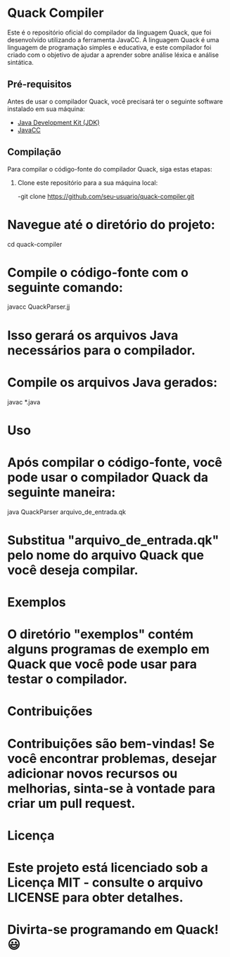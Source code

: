 # Quack Compiler

Este é o repositório oficial do compilador da linguagem Quack, que foi desenvolvido utilizando a ferramenta JavaCC. A linguagem Quack é uma linguagem de programação simples e educativa, e este compilador foi criado com o objetivo de ajudar a aprender sobre análise léxica e análise sintática.

## Pré-requisitos

Antes de usar o compilador Quack, você precisará ter o seguinte software instalado em sua máquina:

- [Java Development Kit (JDK)](https://www.oracle.com/java/technologies/javase-downloads.html)
- [JavaCC](https://javacc.github.io/javacc/)

## Compilação

Para compilar o código-fonte do compilador Quack, siga estas etapas:

1. Clone este repositório para a sua máquina local:


   -git clone https://github.com/seu-usuario/quack-compiler.git

# Navegue até o diretório do projeto:
cd quack-compiler

# Compile o código-fonte com o seguinte comando:
javacc QuackParser.jj
# Isso gerará os arquivos Java necessários para o compilador.

# Compile os arquivos Java gerados:
javac *.java

# Uso
# Após compilar o código-fonte, você pode usar o compilador Quack da seguinte maneira:
java QuackParser arquivo_de_entrada.qk
# Substitua "arquivo_de_entrada.qk" pelo nome do arquivo Quack que você deseja compilar.

# Exemplos
# O diretório "exemplos" contém alguns programas de exemplo em Quack que você pode usar para testar o compilador.

# Contribuições
# Contribuições são bem-vindas! Se você encontrar problemas, desejar adicionar novos recursos ou melhorias, sinta-se à vontade para criar um pull request.

# Licença
# Este projeto está licenciado sob a Licença MIT - consulte o arquivo LICENSE para obter detalhes.

# Divirta-se programando em Quack! 😃
